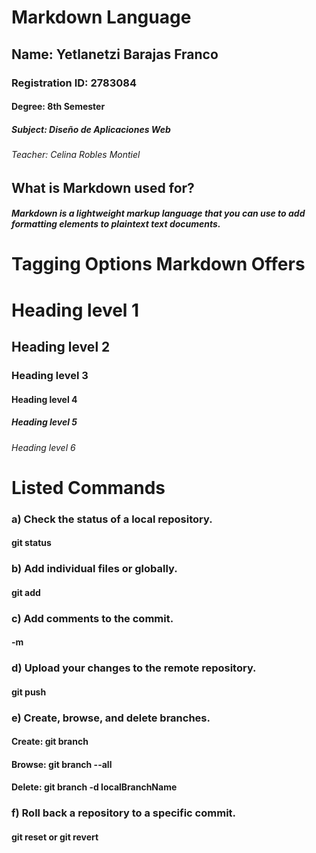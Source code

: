 # Markdown Language
## Name: Yetlanetzi Barajas Franco
### Registration ID: 2783084
#### Degree: 8th Semester
##### Subject: Diseño de Aplicaciones Web
###### Teacher: Celina Robles Montiel

## What is Markdown used for?
##### Markdown is a lightweight markup language that you can use to add formatting elements to plaintext text documents.

# Tagging Options Markdown Offers

# Heading level 1
## Heading level 2	
### Heading level 3	
#### Heading level 4	
##### Heading level 5	
###### Heading level 6	

# Listed Commands

### a) Check the status of a local repository.
#### git status

### b) Add individual files or globally. 
#### git add

### c) Add comments to the commit.
#### -m

### d) Upload your changes to the remote repository. 
#### git push

### e) Create, browse, and delete branches. 
#### Create: git branch
#### Browse: git branch --all
#### Delete: git branch -d localBranchName

### f) Roll back a repository to a specific commit. 
#### git reset or git revert




